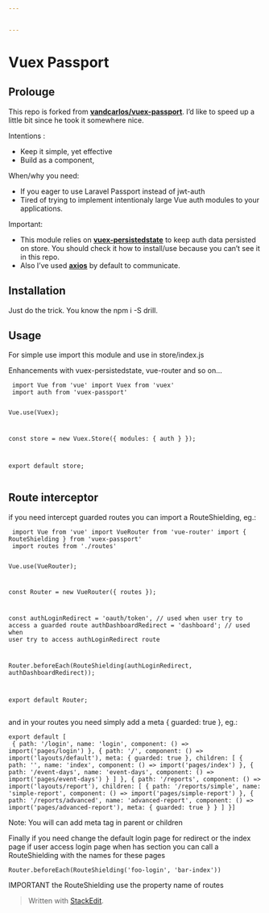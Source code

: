 ```yaml
---


---
```


<h1 id="vuex-passport">Vuex Passport</h1>
<h2 id="prolouge">Prolouge</h2>
<p>This repo is forked from <strong><a href="https://github.com/Vandcarlos/vuex-passport">vandcarlos/vuex-passport</a></strong>. I’d like to speed up a little bit since he took it somewhere nice.</p>
<p>Intentions :</p>
<ul>
<li>Keep it simple, yet effective</li>
<li>Build as a component,</li>
</ul>
<p>When/why you need:</p>
<ul>
<li>If you eager to use Laravel Passport instead of jwt-auth</li>
<li>Tired of trying to implement intentionaly large Vue auth modules to your applications.</li>
</ul>
<p>Important:</p>
<ul>
<li>This module relies on <strong><a href="https://github.com/robinvdvleuten/vuex-persistedstate">vuex-persistedstate</a></strong> to keep auth data persisted on store. You should check it how to install/use because you can’t see it in this repo.</li>
<li>Also I’ve used <strong><a href="https://github.com/axios/axios">axios</a></strong> by default to communicate.</li>
</ul>
<h2 id="installation">Installation</h2>
<p>Just do the trick. You know the npm i -S drill.</p>
<h2 id="usage">Usage</h2>
<p>For simple use import this module and use in store/index.js</p>
<p>Enhancements with vuex-persistedstate, vue-router and so on…</p>
<pre><code> import Vue from 'vue' import Vuex from 'vuex'  
 import auth from 'vuex-passport'  

 Vue.use(Vuex);
 
 const store = new Vuex.Store({ 
	 modules: { 
		 auth
	 }
 });
 
 export default store;
</code></pre>
<h2 id="route-interceptor">Route interceptor</h2>
<p>if you need intercept guarded routes you can import a RouteShielding, eg.:</p>
<pre><code> import Vue from 'vue' import VueRouter from 'vue-router' import { RouteShielding } from 'vuex-passport'
 import routes from './routes'

 Vue.use(VueRouter);
 
 const Router = new VueRouter({ routes });  
 
 const authLoginRedirect = 'oauth/token', // used when user try to access a guarded route
	 authDashboardRedirect = 'dashboard'; // used when user try to access authLoginRedirect route

 Router.beforeEach(RouteShielding(authLoginRedirect, authDashboardRedirect));  

 export default Router;
</code></pre>
<p>and in your routes you need simply add a meta { guarded: true }, eg.:</p>
<pre><code>export default [  
 { path: '/login', name: 'login', component: () =&gt; import('pages/login') }, { path: '/', component: () =&gt; import('layouts/default'), meta: { guarded: true }, children: [ { path: '', name: 'index', component: () =&gt; import('pages/index') }, { path: '/event-days', name: 'event-days', component: () =&gt; import('pages/event-days') } ] }, { path: '/reports', component: () =&gt; import('layouts/report'), children: [ { path: '/reports/simple', name: 'simple-report', component: () =&gt; import('pages/simple-report') }, { path: '/reports/advanced', name: 'advanced-report', component: () =&gt; import('pages/advanced-report'), meta: { guarded: true } } ] }]  
</code></pre>
<p>Note: You will can add meta tag in parent or children</p>
<p>Finally if you need change the default login page for redirect or the index page if user access login page when has section you can call a RouteShielding with the names for these pages</p>
<pre><code>Router.beforeEach(RouteShielding('foo-login', 'bar-index'))  
</code></pre>
<p>IMPORTANT the RouteShielding use the property name of routes</p>
<blockquote>
<p>Written with <a href="https://stackedit.io/">StackEdit</a>.</p>
</blockquote>

